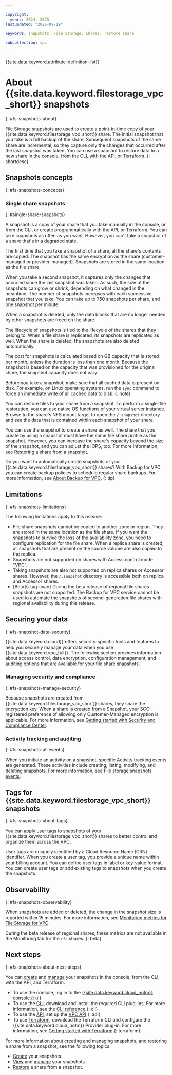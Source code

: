 ```yaml
---

copyright:
  years: 2024, 2025
lastupdated: "2025-09-19"

keywords: snapshots, File Storage, shares, restore share

subcollection: vpc

---
```


{{site.data.keyword.attribute-definition-list}}

# About {{site.data.keyword.filestorage_vpc_short}} snapshots
{: #fs-snapshots-about}

File Storage snapshots are used to create a point-in-time copy of your {{site.data.keyword.filestorage_vpc_short}} share. The initial snapshot that you take is a full backup of the share. Subsequent snapshots of the same share are incremental, so they capture only the changes that occurred after the last snapshot was taken. You can use a snapshot to restore data to a new share in the console, from the CLI, with the API, or Terraform.
{: shortdesc}

## Snapshots concepts
{: #fs-snapshots-concepts}

### Single share snapshots
{: #single-share-snapshots}

A snapshot is a copy of your share that you take manually in the console, or from the CLI, or create programmatically with the API, or Terraform. You can take snapshots as often as you want. However, you can't take a snapshot of a share that's in a degraded state.

The first time that you take a snapshot of a share, all the share's contents are copied. The snapshot has the same encryption as the share (customer-managed or provider-managed). Snapshots are stored in the same location as the file share.

When you take a second snapshot, it captures only the changes that occurred since the last snapshot was taken. As such, the size of the snapshots can grow or shrink, depending on what changed in the meantime. The number of snapshots increases with each successive snapshot that you take. You can take up to 750 snapshots per share, and one snapshot per minute.

When a snapshot is deleted, only the data blocks that are no longer needed by other snapshots are freed on the share. 

The lifecycle of snapshots is tied to the lifecycle of the shares that they belong to. When a file share is replicated, its snapshots are replicated as well. When the share is deleted, the snapshots are also deleted automatically.

The cost for snapshots is calculated based on GB capacity that is stored per month, unless the duration is less than one month. Because the snapshot is based on the capacity that was provisioned for the original share, the snapshot capacity does not vary.

Before you take a snapshot, make sure that all cached data is present on disk. For example, on Linux operating systems, run the `sync` command to force an immediate write of all cached data to disk.
{: note}

You can restore files to your share from a snapshot. To perform a single-file restoration, you can use native OS functions of your virtual server instance. Browse to the share's NFS mount target to open the `/.snapshot` directory and see the data that is contained within each snapshot of your share.

You can use the snapshot to create a share as well. The share that you create by using a snapshot must have the same file share profile as the snapshot. However, you can increase the share's capacity beyond the size of the snapshot, and you can adjust the IOPS, too. For more information, see [Restoring a share from a snapshot](/docs/vpc?topic=vpc-fs-snapshots-restore).

Do you want to automatically create snapshots of your {{site.data.keyword.filestorage_vpc_short}} shares? With Backup for VPC, you can create backup policies to schedule regular share backups. For more information, see [About Backup for VPC](/docs/vpc?topic=vpc-backup-service-about).
{: tip}

## Limitations
{: #fs-snapshots-limitations}

The following limitations apply to this release:

* File share snapshots cannot be copied to another zone or region. They are stored in the same location as the file share. If you want the snapshots to survive the loss of the availability zone, you need to configure replication for the file share. When a replica share is created, all snapshots that are present on the source volume are also copied to the replica.
* Snapshots are not supported on shares with Access control mode "VPC". 
* Taking snapshots are also not supported on replica shares or Accessor shares. However, the `/.snapshot` directory is accessible both on replica and Accessor shares.
* [Beta]{: tag-cyan} During the beta release of regional file shares snapshots are not supported. The Backup for VPC service cannot be used to automate the snapshots of second-generation file shares with regional availability during this release.

## Securing your data
{: #fs-snapshot-data-security}

{{site.data.keyword.cloud}} offers security-specific tools and features to help you securely manage your data when you use {{site.data.keyword.vpc_full}}. The following section provides information about access control, data encryption, configuration management, and auditing options that are available for your file share snapshots.

### Managing security and compliance
{: #fs-snapshots-manage-security}

Because snapshots are created from {{site.data.keyword.filestorage_vpc_short}} shares, they share the encryption key. When a share is created from a Snapshot, your SCC-registered preference of allowing only Customer-Managed encryption is applicable. For more information, see [Getting started with Security and Compliance Center](/docs/security-compliance?topic=security-compliance-getting-started).

### Activity tracking and auditing
{: #fs-snapshots-at-events}

When you initiate an activity on a snapshot, specific Activity tracking events are generated. These activities include creating, listing, modifying, and deleting snapshots. For more information, see [File storage snapshots events](/docs/vpc?topic=vpc-at_events#events-fs-snapshots).

## Tags for {{site.data.keyword.filestorage_vpc_short}} snapshots
{: #fs-snapshots-about-tags}

You can apply [user tags](#snapshots-about-user-tags) to snapshots of your {{site.data.keyword.filestorage_vpc_short}} shares to better control and organize them across the VPC.

User tags are uniquely identified by a Cloud Resource Name (CRN) identifier. When you create a user tag, you provide a unique name within your billing account. You can define user tags in label or key-value format. You can create user tags or add existing tags to snapshots when you create the snapshots.

## Observability
{: #fs-snapshots-observability}

When snapshots are added or deleted, the change in the snapshot size is reported within 15 minutes. For more information, see [Monitoring metrics for File Storage for VPC](/docs/vpc?topic=vpc-fs-vpc-monitoring-sysdig).

During the beta release of regional shares, these metrics are not available in the Monitoring tab for the `rfs` shares.
{: beta}

## Next steps
{: #fs-snapshots-about-next-steps}

You can [create](/docs/vpc?topic=vpc-fs-snapshots-create#fs-snapshots-create) and [manage](/docs/vpc?topic=vpc-fs-snapshots-manage) your snapshots in the console, from the CLI, with the API, and Terraform.
* To use the console, log in to the [{{site.data.keyword.cloud_notm}} console](/docs/vpc?topic=vpc-fs-snapshots-create&interface=ui).{: ui}
* To use the [CLI](/docs/vpc?topic=vpc-fs-snapshots-create&interface=cli), download and install the required CLI plug-ins. For more information, see the [CLI reference](/docs/vpc?topic=vpc-vpc-reference&interface=cli).{: cli}
* To use the [API](/docs/vpc?topic=vpc-fs-snapshots-create&interface=api), set up the [VPC API](/apidocs/vpc).{: api}
* To use [Terraform](/docs/vpc?topic=vpc-fs-snapshots-create&interface=terraform), download the Terraform CLI and configure the {{site.data.keyword.cloud_notm}} Provider plug-in. For more information, see [Getting started with Terraform](/docs/ibm-cloud-provider-for-terraform?topic=ibm-cloud-provider-for-terraform-getting-started).{: terraform}

For more information about creating and managing snapshots, and restoring a share from a snapshot, see the following topics.
* [Create](/docs/vpc?topic=vpc-fs-snapshots-create#fs-snapshots-create) your snapshots.
* [View](/docs/vpc?topic=vpc-fs-snapshots-view#fs-snapshots-view) and [manage](/docs/vpc?topic=vpc-fs-snapshots-manage#fs-snapshots-manage) your snapshots.
* [Restore](/docs/vpc?topic=vpc-fs-snapshots-restore#fs-snapshots-restore) a share from a snapshot.
